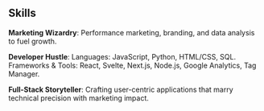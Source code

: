 ## Skills

**Marketing Wizardry**: Performance marketing, branding, and data analysis to fuel growth.

**Developer Hustle**:
  Languages: JavaScript, Python, HTML/CSS, SQL.
  Frameworks & Tools: React, Svelte, Next.js, Node.js, Google Analytics, Tag Manager.
  
**Full-Stack Storyteller**: Crafting user-centric applications that marry technical precision with marketing impact.
